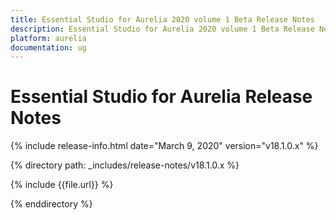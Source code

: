 ```yaml
---
title: Essential Studio for Aurelia 2020 volume 1 Beta Release Notes  
description: Essential Studio for Aurelia 2020 volume 1 Beta Release Notes  
platform: aurelia
documentation: ug
---
```


# Essential Studio for Aurelia  Release Notes  

{% include release-info.html date="March 9, 2020"  version="v18.1.0.x" %} 


{% directory path: _includes/release-notes/v18.1.0.x %}

{% include {{file.url}} %}

{% enddirectory %}